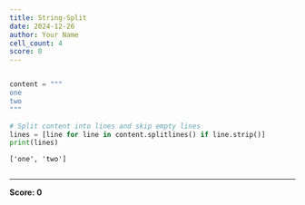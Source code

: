 ```yaml
---
title: String-Split
date: 2024-12-26
author: Your Name
cell_count: 4
score: 0
---
```


```python

```


```python
content = """
one
two
"""
```


```python
# Split content into lines and skip empty lines
lines = [line for line in content.splitlines() if line.strip()]
print(lines)
```

    ['one', 'two']



```python

```


---
**Score: 0**